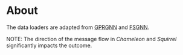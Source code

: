 # About
The data loaders are adapted from [GPRGNN](https://github.com/jianhao2016/GPRGNN) and [FSGNN](https://github.com/sunilkmaurya/FSGNN).

NOTE: The direction of the message flow in *Chameleon* and *Squirrel* significantly impacts the outcome.
